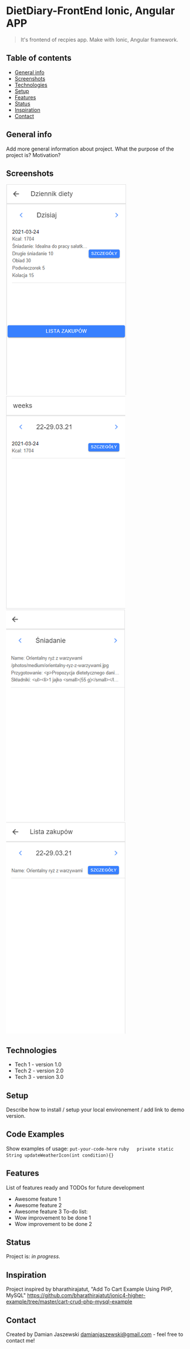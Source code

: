 # DietDiary-FrontEnd Ionic, Angular APP
> It's frontend of recpies app. Make with Ionic, Angular framework.
## Table of contents
* [General info](#general-info)
* [Screenshots](#screenshots)
* [Technologies](#technologies)
* [Setup](#setup)
* [Features](#features)
* [Status](#status)
* [Inspiration](#inspiration)
* [Contact](#contact)
## General info
Add more general information about project. What the purpose of the project is? Motivation?
## Screenshots
![Example screenshot](./img/Today.png)
![Example screenshot](./img/Weeks.png)
![Example screenshot](./img/Recipe.png)
![Example screenshot](./img/ShopList.png)
## Technologies
* Tech 1 - version 1.0
* Tech 2 - version 2.0
* Tech 3 - version 3.0
## Setup
Describe how to install / setup your local environement / add link to demo version.
## Code Examples
Show examples of usage:
`put-your-code-here`
	```ruby  
	private static String updateWeatherIcon(int condition){}
	```
## Features
List of features ready and TODOs for future development
* Awesome feature 1
* Awesome feature 2
* Awesome feature 3
To-do list:
* Wow improvement to be done 1
* Wow improvement to be done 2
## Status
Project is: _in progress_.
## Inspiration
Project inspired by bharathirajatut, "Add To Cart Example Using PHP, MySQL"
https://github.com/bharathirajatut/ionic4-higher-example/tree/master/cart-crud-php-mysql-example
## Contact
Created by Damian Jaszewski damianjaszewski@gmail.com - feel free to contact me!
